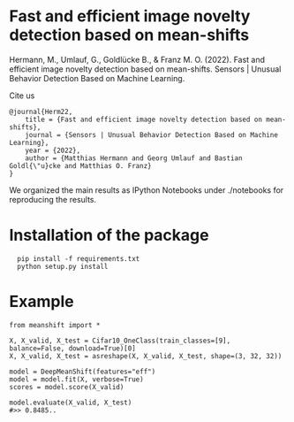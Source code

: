 # Fast and efficient image novelty detection based on mean-shifts

Hermann, M., Umlauf, G., Goldlücke B., & Franz M. O. (2022). Fast and efficient image novelty detection based on mean-shifts. Sensors | Unusual Behavior Detection Based on Machine Learning.

Cite us
```
@journal{Herm22,
	title = {Fast and efficient image novelty detection based on mean-shifts},
	journal = {Sensors | Unusual Behavior Detection Based on Machine Learning},
	year = {2022},
	author = {Matthias Hermann and Georg Umlauf and Bastian Goldl{\"u}cke and Matthias O. Franz}
}
```

We organized the main results as IPython Notebooks under ./notebooks for reproducing the results.

# Installation of the package
    
      pip install -f requirements.txt
      python setup.py install
      
# Example

    from meanshift import *

    X, X_valid, X_test = Cifar10_OneClass(train_classes=[9], balance=False, download=True)[0]
    X, X_valid, X_test = asreshape(X, X_valid, X_test, shape=(3, 32, 32))

    model = DeepMeanShift(features="eff")
    model = model.fit(X, verbose=True)
    scores = model.score(X_valid)

    model.evaluate(X_valid, X_test)
    #>> 0.8485..
      
      
      
      


